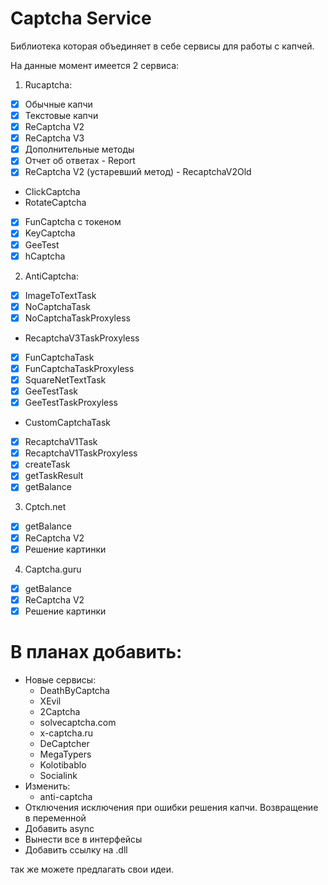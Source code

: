 # Captcha Service
Библиотека которая объединяет в себе сервисы для работы с капчей.

На данные момент имеется 2 сервиса:
1. Rucaptcha:
  - [x] Обычные капчи
  - [x] Текстовые капчи
  - [x] ReCaptcha V2
  - [x] ReCaptcha V3
  - [x] Дополнительные методы
  - [x] Отчет об ответах - Report
  - [x] ReCaptcha V2 (устаревший метод) - RecaptchaV2Old
  - ClickCaptcha
  - RotateCaptcha
  - [x] FunCaptcha с токеном
  - [x] KeyCaptcha
  - [x] GeeTest
  - [x] hCaptcha
2. AntiCaptcha:
  - [x] ImageToTextTask
  - [x] NoCaptchaTask
  - [x] NoCaptchaTaskProxyless
  - RecaptchaV3TaskProxyless
  - [x] FunCaptchaTask
  - [x] FunCaptchaTaskProxyless 
  - [x] SquareNetTextTask
  - [x] GeeTestTask 
  - [x] GeeTestTaskProxyless 
  - CustomCaptchaTask
  - [x] RecaptchaV1Task 
  - [x] RecaptchaV1TaskProxyless
  - [x] createTask
  - [x] getTaskResult
  - [x] getBalance
3. Cptch.net
  - [x] getBalance
  - [x] ReCaptcha V2
  - [x] Решение картинки
4. Captcha.guru
  - [x] getBalance
  - [x] ReCaptcha V2
  - [x] Решение картинки
  
# В планах добавить:
  - Новые сервисы:
    - DeathByCaptcha
    - XEvil
    - 2Captcha
    - solvecaptcha.com
    - x-captcha.ru
    - DeCaptcher
    - MegaTypers
    - Kolotibablo
    - Socialink
  - Изменить:
    - anti-captcha
  - Отключения исключения при ошибки решения капчи. Возвращение в переменной
  - Добавить async
  - Вынести все в интерфейсы
  - Добавить ссылку на .dll
  
так же можете предлагать свои идеи.
